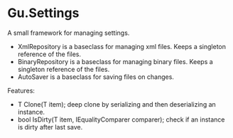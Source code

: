 # Gu.Settings
A small framework for managing settings.

- XmlRepository is a baseclass for managing xml files. Keeps a singleton reference of the files.
- BinaryRepository is a baseclass for managing binary files. Keeps a singleton reference of the files.
- AutoSaver is a baseclass for saving files on changes.

Features:
- T Clone<T>(T item); deep clone by serializing and then deserializing an instance.
- bool IsDirty<T>(T item, IEqualityComparer<T> comparer); check if an instance is dirty after last save.
